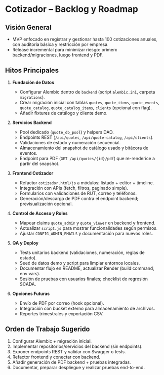 # Cotizador – Backlog y Roadmap

## Visión General
- MVP enfocado en registrar y gestionar hasta 100 cotizaciones anuales, con auditoría básica y restricción por empresa.
- Release incremental para minimizar riesgo: primero backend/migraciones, luego frontend y PDF.

## Hitos Principales
1. **Fundación de Datos**
   - Configurar Alembic dentro de `backend` (script `alembic.ini`, carpeta `migrations`).
   - Crear migración inicial con tablas `quotes`, `quote_items`, `quote_events`, `quote_catalog`, `quote_catalog_items`, `clients` (opcional con flag).
   - Añadir fixtures de catálogo y cliente demo.

2. **Servicios Backend**
   - Pool dedicado (`quote_db_pool`) y helpers DAO.
   - Endpoints REST (`/api/quotes`, `/api/quote-catalog`, `/api/clients`).
   - Validaciones de estado y numeración secuencial.
   - Almacenamiento del snapshot de catálogo usado y bitácora de eventos.
   - Endpoint para PDF (`GET /api/quotes/{id}/pdf`) que re-renderice a partir del snapshot.

3. **Frontend Cotizador**
   - Refactor `cotizador.html/js` a módulos: listado + editor + timeline.
   - Integración con APIs (fetch, filtros, paginado simple).
   - Formularios con validaciones de RUT, correo y teléfonos.
   - Generación/descarga de PDF contra el endpoint backend; previsualización opcional.

4. **Control de Acceso y Roles**
   - Mapear claims `quote_admin` y `quote_viewer` en backend y frontend.
   - Actualizar `script.js` para mostrar funcionalidades según permisos.
   - Ajustar `CONFIG_ADMIN_EMAILS` y documentación para nuevos roles.

5. **QA y Deploy**
   - Tests unitarios backend (validaciones, numeración, reglas de estado).
   - Seed de datos demo y script para limpiar entornos locales.
   - Documentar flujo en README, actualizar Render (build command, env vars).
   - Sesión de pruebas con usuarios finales; checklist de regresión SCADA.

6. **Opciones Futuras**
   - Envío de PDF por correo (hook opcional).
   - Integración con bucket externo para almacenamiento de archivos.
   - Reportes trimestrales y exportación CSV.

## Orden de Trabajo Sugerido
1. Configurar Alembic + migración inicial.
2. Implementar repositorios/servicios del backend (sin endpoints).
3. Exponer endpoints REST y validar con Swagger o tests.
4. Refactor frontend y conectar con backend.
5. Añadir generación de PDF backend + pruebas integradas.
6. Documentar, preparar despliegue y realizar pruebas end-to-end.
